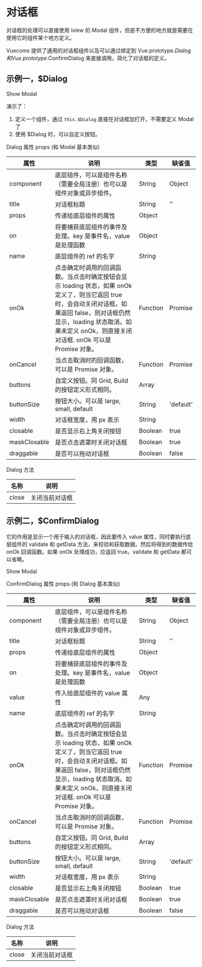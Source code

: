 # 对话框

对话框的处理可以直接使用 iview 的 Modal 组件，但是不方便的地方就是需要在使用它的组件某个地方定义。

Vuecoms 提供了通用的对话框组件以及可以通过绑定到 Vue.prototype.$Dialog 和 Vue.prototype.$ConfirmDialog 来直接调用，简化了对话框的定义。

## 示例一，$Dialog

<div id="ex-dialog-01">
  <i-button type="primary" @click="handleClick">Show Modal</i-button>
</div>
<script>
var component = Vue.component('dialog', {
  template: '<build ref="build" :data="data" :value="value"></build>',
  props: ['value'],
  data: function () {
    var data = [
      {
        name: 'basic1',
        title: '基本信息1',
        boxComponent: '',
        static: true,
        fields: [
          {name: 'str1', label: '字符串1', placeholder: '请输入...', help: '帮助信息',
            info: 'info信息', required: true, rule: {type: 'email'}},
          {name: 'str2', label: '静态字符串2', static: true, required: true, convert: function(v){
            return '<a href="#">' + v + '</a>'
            }
          },
        ],
      }
    ]
    return {
      data: data,
    }
  }
})
var ex_dialog_01 = new Vue({
  el: '#ex-dialog-01',
  methods: {
    handleClick: function () {
      this.$Dialog({
        title: '对话框标题',
        component: component,
        props: {
          value: {str1: 'abc@gmail.com', str2: 'Demo'}
        },
        buttons: [
          [
            {
              label: '关闭',
              type: 'default',
              onClick(target) {
                target.close();
              },
            },
          ],
        ],
      })
    }
  }
})
</script>

演示了：

1. 定义一个组件，通过 `this.$Dialog` 直接在对话框加打开，不需要定义 Modal 了
2. 使用 $Dialog 时，可以自定义按钮。

Dialog 属性 props (和 Modal 基本类似)

| 属性 | 说明 | 类型 | 缺省值 |
|-----|------|-----|-------|
| component | 底层组件，可以是组件名称（需要全局注册）也可以是组件对象或异步组件。 |	String|Object|Function |  |
| title | 对话框标题 | String | '' |
| props | 传递给底层组件的属性 | Object | |
| on | 将要捕获底层组件的事件及处理。key 是事件名，value 是处理函数 | Object | |
| name | 底层组件的 ref 的名字 | String | |
| onOk | 点击确定时调用的回调函数。当点击时确定按钮会显示 loading 状态，如果 onOk 定义了，则当它返回 true 时，会自动关闭对话框。如果返回 false，则对话框仍然显示，loading 状态取消。如果未定义 onOk，则直接关闭对话框. onOk 可以是 Promise 对象。 | Function|Promise | |
| onCancel | 当点击取消时的回调函数，可以是 Promise 对象。 | Function|Promise | |
| buttons | 自定义按钮。同 Grid, Build 的按钮定义形式相同。 | Array | |
| buttonSize | 按钮大小。可以是 large, small, default | String | 'default' |
| width | 对话框宽度，用 px 表示 | String | |
| closable | 是否显示右上角关闭按钮 | Boolean | true |
| maskClosable | 是否点击遮罩时关闭对话框 | Boolean | true |
| draggable | 是否可以拖动对话框 | Boolean | false |

Dialog 方法

| 名称 | 说明 |
|-----|------|
| close | 关闭当前对话框 |

## 示例二，$ConfirmDialog

它的作用是显示一个用于输入的对话框，因此要传入 value 属性，同时要执行底层组件的 validate 和 getData 方法，来校验和获取数据。然后将得到的数据传给 onOk 回调函数。如果 onOk 处理成功，应返回 true。validate 和 getData 都可以省略。

<div id="ex-dialog-02">
  <i-button type="primary" @click="handleClick">Show Modal</i-button>
</div>
<script>
var component = Vue.component('dialog', {
  template: '<build ref="build" :data="data" :value="value"></build>',
  props: ['value'],
  data: function () {
    var data = [
      {
        name: 'basic1',
        title: '基本信息1',
        boxComponent: '',
        fields: [
          {name: 'str1', label: '字符串1', placeholder: '请输入...', help: '帮助信息',
            info: 'info信息', required: true, rule: {type: 'email'}},
          {name: 'str2', label: '静态字符串2', static: true, required: true, convert: function(v){
            return '<a href="#">' + v + '</a>'
            }
          },
        ],
      }
    ]
    return {
      data: data,
    }
  },
  methods: {
    validate () {
      return this.$refs.build.validate()
    },
    getData() {
      return this.$refs.build.getData();
    },
  }
})
var ex_dialog_02 = new Vue({
  el: '#ex-dialog-02',
  methods: {
    handleClick: function () {
      this.$ConfirmDialog({
        title: '对话框标题',
        component: component,
        props: {
          value: {str1: 'abc@gmail.com', str2: 'Demo'}
        },
        onOk (data) {
          console.log(data)
          return true
        }
      })
    }
  }
})
</script>

ConfirmDialog 属性 props (和 Dialog 基本类似)

| 属性 | 说明 | 类型 | 缺省值 |
|-----|------|-----|-------|
| component | 底层组件，可以是组件名称（需要全局注册）也可以是组件对象或异步组件。 |	String|Object|Function |  |
| title | 对话框标题 | String | '' |
| props | 传递给底层组件的属性 | Object | |
| on | 将要捕获底层组件的事件及处理。key 是事件名，value 是处理函数 | Object | |
| value | 传入给底层组件的 value 属性 | Any | |
| name | 底层组件的 ref 的名字 | String | |
| onOk | 点击确定时调用的回调函数。当点击时确定按钮会显示 loading 状态，如果 onOk 定义了，则当它返回 true 时，会自动关闭对话框。如果返回 false，则对话框仍然显示，loading 状态取消。如果未定义 onOk，则直接关闭对话框. onOk 可以是 Promise 对象。 | Function|Promise | |
| onCancel | 当点击取消时的回调函数，可以是 Promise 对象。 | Function|Promise | |
| buttons | 自定义按钮。同 Grid, Build 的按钮定义形式相同。 | Array | |
| buttonSize | 按钮大小。可以是 large, small, default | String | 'default' |
| width | 对话框宽度，用 px 表示 | String | |
| closable | 是否显示右上角关闭按钮 | Boolean | true |
| maskClosable | 是否点击遮罩时关闭对话框 | Boolean | true |
| draggable | 是否可以拖动对话框 | Boolean | false |


Dialog 方法

| 名称 | 说明 |
|-----|------|
| close | 关闭当前对话框 |
